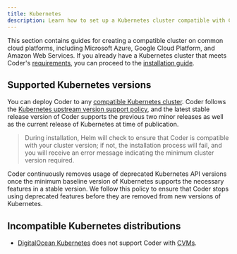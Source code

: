 ```yaml
---
title: Kubernetes
description: Learn how to set up a Kubernetes cluster compatible with Coder.
---
```


This section contains guides for creating a compatible cluster on common cloud
platforms, including Microsoft Azure, Google Cloud Platform, and Amazon Web
Services. If you already have a Kubernetes cluster that meets Coder's
[requirements](../requirements.md), you can proceed to the [installation guide].

## Supported Kubernetes versions

You can deploy Coder to any [compatible Kubernetes cluster]. Coder follows the
[Kubernetes upstream version support policy], and the latest stable release
version of Coder supports the previous two minor releases as well as the current
release of Kubernetes at time of publication.

> During installation, Helm will check to ensure that Coder is compatible with
> your cluster version; if not, the installation process will fail, and you will
> receive an error message indicating the minimum cluster version required.

Coder continuously removes usage of deprecated Kubernetes API versions once the
minimum baseline version of Kubernetes supports the necessary features in a
stable version. We follow this policy to ensure that Coder stops using
deprecated features before they are removed from new versions of Kubernetes.

[compatible kubernetes cluster]: ../requirements.md
[kubernetes upstream version support policy]:
  https://kubernetes.io/docs/setup/release/version-skew-policy/
[installation guide]: ../installation.md

## Incompatible Kubernetes distributions

- [DigitalOcean Kubernetes](https://www.digitalocean.com/products/kubernetes/)
  does not support Coder with [CVMs](../../admin/workspace-management/cvms).

<children></children>
